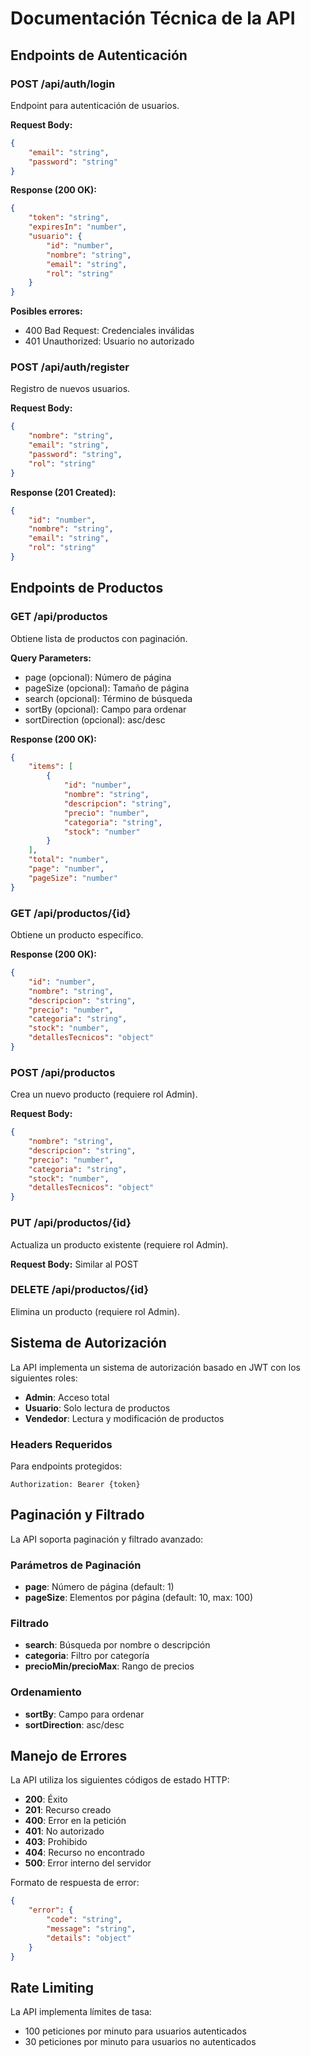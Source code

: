 # Documentación Técnica de la API

## Endpoints de Autenticación

### POST /api/auth/login
Endpoint para autenticación de usuarios.

**Request Body:**
```json
{
    "email": "string",
    "password": "string"
}
```

**Response (200 OK):**
```json
{
    "token": "string",
    "expiresIn": "number",
    "usuario": {
        "id": "number",
        "nombre": "string",
        "email": "string",
        "rol": "string"
    }
}
```

**Posibles errores:**
- 400 Bad Request: Credenciales inválidas
- 401 Unauthorized: Usuario no autorizado

### POST /api/auth/register
Registro de nuevos usuarios.

**Request Body:**
```json
{
    "nombre": "string",
    "email": "string",
    "password": "string",
    "rol": "string"
}
```

**Response (201 Created):**
```json
{
    "id": "number",
    "nombre": "string",
    "email": "string",
    "rol": "string"
}
```

## Endpoints de Productos

### GET /api/productos
Obtiene lista de productos con paginación.

**Query Parameters:**
- page (opcional): Número de página
- pageSize (opcional): Tamaño de página
- search (opcional): Término de búsqueda
- sortBy (opcional): Campo para ordenar
- sortDirection (opcional): asc/desc

**Response (200 OK):**
```json
{
    "items": [
        {
            "id": "number",
            "nombre": "string",
            "descripcion": "string",
            "precio": "number",
            "categoria": "string",
            "stock": "number"
        }
    ],
    "total": "number",
    "page": "number",
    "pageSize": "number"
}
```

### GET /api/productos/{id}
Obtiene un producto específico.

**Response (200 OK):**
```json
{
    "id": "number",
    "nombre": "string",
    "descripcion": "string",
    "precio": "number",
    "categoria": "string",
    "stock": "number",
    "detallesTecnicos": "object"
}
```

### POST /api/productos
Crea un nuevo producto (requiere rol Admin).

**Request Body:**
```json
{
    "nombre": "string",
    "descripcion": "string",
    "precio": "number",
    "categoria": "string",
    "stock": "number",
    "detallesTecnicos": "object"
}
```

### PUT /api/productos/{id}
Actualiza un producto existente (requiere rol Admin).

**Request Body:** Similar al POST

### DELETE /api/productos/{id}
Elimina un producto (requiere rol Admin).

## Sistema de Autorización

La API implementa un sistema de autorización basado en JWT con los siguientes roles:
- **Admin**: Acceso total
- **Usuario**: Solo lectura de productos
- **Vendedor**: Lectura y modificación de productos

### Headers Requeridos
Para endpoints protegidos:
```
Authorization: Bearer {token}
```

## Paginación y Filtrado

La API soporta paginación y filtrado avanzado:

### Parámetros de Paginación
- **page**: Número de página (default: 1)
- **pageSize**: Elementos por página (default: 10, max: 100)

### Filtrado
- **search**: Búsqueda por nombre o descripción
- **categoria**: Filtro por categoría
- **precioMin/precioMax**: Rango de precios

### Ordenamiento
- **sortBy**: Campo para ordenar
- **sortDirection**: asc/desc

## Manejo de Errores

La API utiliza los siguientes códigos de estado HTTP:

- **200**: Éxito
- **201**: Recurso creado
- **400**: Error en la petición
- **401**: No autorizado
- **403**: Prohibido
- **404**: Recurso no encontrado
- **500**: Error interno del servidor

Formato de respuesta de error:
```json
{
    "error": {
        "code": "string",
        "message": "string",
        "details": "object"
    }
}
```

## Rate Limiting

La API implementa límites de tasa:
- 100 peticiones por minuto para usuarios autenticados
- 30 peticiones por minuto para usuarios no autenticados